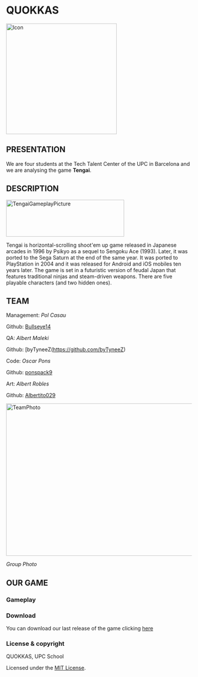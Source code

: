 # QUOKKAS

<img src="https://pbs.twimg.com/media/DXx4h0xWAAAiKg5.png" alt="Icon" width="300" height="300">

## PRESENTATION

We are four students at the Tech Talent Center of the UPC in Barcelona and we are analysing the game **Tengai**. 

## DESCRIPTION

<img src="https://i.ytimg.com/vi/pl0iWFsP34Q/maxresdefault.jpg" alt="TengaiGameplayPicture" width="320" height="100">

Tengai is horizontal-scrolling shoot'em up game released in Japanese arcades in 1996 by Psikyo as a sequel to Sengoku Ace (1993). Later, it was ported to the Sega Saturn at the end of the same year. It was ported to PlayStation in 2004 and it was released for Android and iOS mobiles ten years later. The game is set in a futuristic version of feudal Japan that features traditional ninjas and steam-driven weapons. There are five playable characters (and two hidden ones).

## TEAM

Management: _Pol Casau_

Github: [Bullseye14](https://github.com/Bullseye14)

QA: _Albert Maleki_

Github: [byTyneeZ(https://github.com/byTyneeZ)

Code: _Oscar Pons_

Github: [ponspack9](https://github.com/ponspack9)

Art: _Albert Robles_

Github: [Albertito029](https://github.com/Albertito029)

<img src="https://pbs.twimg.com/media/DXx87jjX0AATRCR.jpg" alt="TeamPhoto" width="550" height="413">

_Group Photo_

## OUR GAME

### Gameplay

### Download

You can download our last release of the game clicking [here](https://github.com/Bullseye14/TENGAI-Project1/releases/tag/0.4.7)

### License & copyright

QUOKKAS, UPC School

Licensed under the [MIT License](https://github.com/Bullseye14/TENGAI-Project1/blob/master/LICENSE.md).

